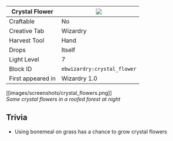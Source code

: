 | Crystal Flower |![](https://github.com/Electroblob77/Wizardry/blob/1.12.2/src/main/resources/assets/ebwizardry/textures/blocks/crystal_flower.png)|
|---|---|
| Craftable | No |
| Creative Tab | Wizardry |
| Harvest Tool | Hand |
| Drops | Itself |
| Light Level | 7 |
| Block ID | `ebwizardry:crystal_flower` |
| First appeared in | Wizardry 1.0 |

[[images/screenshots/crystal_flowers.png]]  
_Some crystal flowers in a roofed forest at night_

## Trivia
- Using bonemeal on grass has a chance to grow crystal flowers